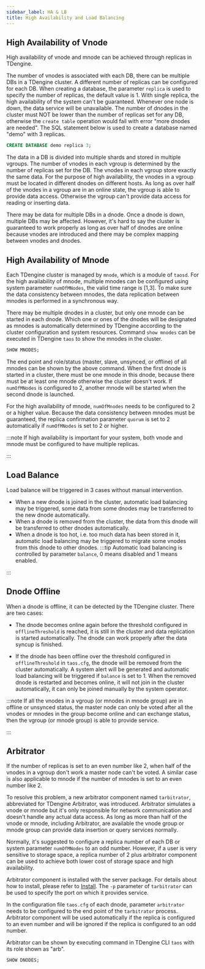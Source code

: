 ```yaml
---
sidebar_label: HA & LB
title: High Availability and Load Balancing
---
```


## High Availability of Vnode

High availability of vnode and mnode can be achieved through replicas in TDengine.

The number of vnodes is associated with each DB, there can be multiple DBs in a TDengine cluster. A different number of replicas can be configured for each DB. When creating a database, the parameter `replica` is used to specify the number of replicas, the default value is 1. With single replica, the high availability of the system can't be guaranteed. Whenever one node is down, the data service will be unavailable. The number of dnodes in the cluster must NOT be lower than the number of replicas set for any DB, otherwise the `create table` operation would fail with error "more dnodes are needed". The SQL statement below is used to create a database named "demo" with 3 replicas.

```sql
CREATE DATABASE demo replica 3;
```

The data in a DB is divided into multiple shards and stored in multiple vgroups. The number of vnodes in each vgroup is determined by the number of replicas set for the DB. The vnodes in each vgroup store exactly the same data. For the purpose of high availability, the vnodes in a vgroup must be located in different dnodes on different hosts. As long as over half of the vnodes in a vgroup are in an online state, the vgroup is able to provide data access. Otherwise the vgroup can't provide data access for reading or inserting data.

There may be data for multiple DBs in a dnode. Once a dnode is down, multiple DBs may be affected. However, it's hard to say the cluster is guaranteed to work properly as long as over half of dnodes are online because vnodes are introduced and there may be complex mapping between vnodes and dnodes.

## High Availability of Mnode

Each TDengine cluster is managed by `mnode`, which is a module of `taosd`. For the high availability of mnode, multiple mnodes can be configured using system parameter `numOfMNodes`, the valid time range is [1,3]. To make sure the data consistency between mnodes, the data replication between mnodes is performed in a synchronous way.

There may be multiple dnodes in a cluster, but only one mnode can be started in each dnode. Which one or ones of the dnodes will be designated as mnodes is automatically determined by TDengine according to the cluster configuration and system resources. Command `show mnodes` can be executed in TDengine `taos` to show the mnodes in the cluster.

```sql
SHOW MNODES;
```

The end point and role/status (master, slave, unsynced, or offline) of all mnodes can be shown by the above command. When the first dnode is started in a cluster, there must be one mnode in this dnode, because there must be at least one mnode otherwise the cluster doesn't work. If `numOfMNodes` is configured to 2, another mnode will be started when the second dnode is launched.

For the high availability of mnode, `numOfMnodes` needs to be configured to 2 or a higher value. Because the data consistency between mnodes must be guaranteed, the replica confirmation parameter `quorum` is set to 2 automatically if `numOfMNodes` is set to 2 or higher.

:::note
If high availability is important for your system, both vnode and mnode must be configured to have multiple replicas.

:::

## Load Balance

Load balance will be triggered in 3 cases without manual intervention.

- When a new dnode is joined in the cluster, automatic load balancing may be triggered, some data from some dnodes may be transferred to the new dnode automatically.
- When a dnode is removed from the cluster, the data from this dnode will be transferred to other dnodes automatically.
- When a dnode is too hot, i.e. too much data has been stored in it, automatic load balancing may be triggered to migrate some vnodes from this dnode to other dnodes.
:::tip
Automatic load balancing is controlled by parameter `balance`, 0 means disabled and 1 means enabled.

:::

## Dnode Offline

When a dnode is offline, it can be detected by the TDengine cluster. There are two cases:

- The dnode becomes online again before the threshold configured in `offlineThreshold` is reached, it is still in the cluster and data replication is started automatically. The dnode can work properly after the data syncup is finished.

- If the dnode has been offline over the threshold configured in `offlineThreshold` in `taos.cfg`, the dnode will be removed from the cluster automatically. A system alert will be generated and automatic load balancing will be triggered if `balance` is set to 1. When the removed dnode is restarted and becomes online, it will not join in the cluster automatically, it can only be joined manually by the system operator.

:::note
If all the vnodes in a vgroup (or mnodes in mnode group) are in offline or unsynced status, the master node can only be voted after all the vnodes or mnodes in the group become online and can exchange status, then the vgroup (or mnode group) is able to provide service.

:::

## Arbitrator

If the number of replicas is set to an even number like 2, when half of the vnodes in a vgroup don't work a master node can't be voted. A similar case is also applicable to mnode if the number of mnodes is set to an even number like 2.

To resolve this problem, a new arbitrator component named `tarbitrator`, abbreviated for TDengine Arbitrator, was introduced. Arbitrator simulates a vnode or mnode but it's only responsible for network communication and doesn't handle any actual data access. As long as more than half of the vnode or mnode, including Arbitrator, are available the vnode group or mnode group can provide data insertion or query services normally.

Normally, it's suggested to configure a replica number of each DB or system parameter `numOfMNodes` to an odd number. However, if a user is very sensitive to storage space, a replica number of 2 plus arbitrator component can be used to achieve both lower cost of storage space and high availability.

Arbitrator component is installed with the server package. For details about how to install, please refer to [Install](/operation/pkg-install). The `-p` parameter of `tarbitrator` can be used to specify the port on which it provides service.

In the configuration file `taos.cfg` of each dnode, parameter `arbitrator` needs to be configured to the end point of the `tarbitrator` process. Arbitrator component will be used automatically if the replica is configured to an even number and will be ignored if the replica is configured to an odd number.

Arbitrator can be shown by executing command in TDengine CLI `taos` with its role shown as "arb".

```sql
SHOW DNODES;
```
